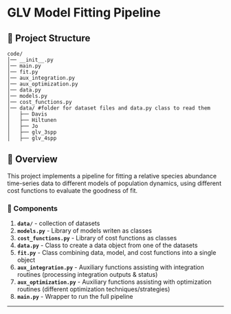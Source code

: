 # GLV Model Fitting Pipeline

## 📌 Project Structure
```
code/
│── __init__.py
│── main.py
│── fit.py
│── aux_integration.py
│── aux_optimization.py
│── data.py
│── models.py
│── cost_functions.py
│── data/ #folder for dataset files and data.py class to read them
│   ├── Davis
│   ├── Hiltunen
│   ├── Jo
│   ├── glv_3spp
│   ├── glv_4spp
```

## 🚀 Overview
This project implements a pipeline for fitting a relative species abundance time-series data to different models of population dynamics, using different cost functions to evaluate the goodness of fit. 

### **🔹 Components**
1. **`data/`** - collection of datasets
2. **`models.py`** - Library of models writen as classes
3. **`cost_functions.py`** - Library of cost functions as classes
5. **`data.py`** - Class to create a data object from one of the datasets
6. **`fit.py`** - Class combining data, model, and cost functions into a single object
7. **`aux_integration.py`** - Auxiliary functions assisting with integration routines (processing integration outputs & status)  
8. **`aux_optimization.py`** - Auxiliary functions assisting with optimization routines (different optimization techniques/strategies)
8. **`main.py`** - Wrapper to run the full pipeline

---

